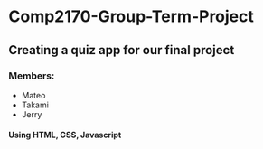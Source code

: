 # Comp2170-Group-Term-Project

## Creating a quiz app for our final project 

### Members:
- Mateo
- Takami 
- Jerry 

#### Using HTML, CSS, Javascript



